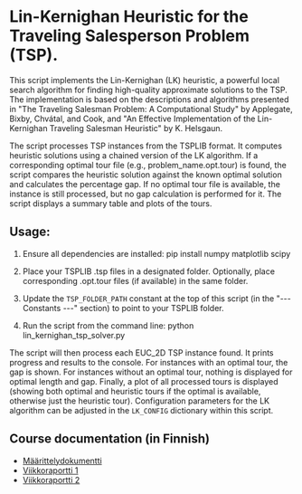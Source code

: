 # Lin-Kernighan Heuristic for the Traveling Salesperson Problem (TSP).

This script implements the Lin-Kernighan (LK) heuristic, a powerful local search
algorithm for finding high-quality approximate solutions to the TSP. The implementation
is based on the descriptions and algorithms presented in "The Traveling Salesman Problem:
A Computational Study" by Applegate, Bixby, Chvátal, and Cook, and "An Effective
Implementation of the Lin-Kernighan Traveling Salesman Heuristic" by K. Helsgaun.

The script processes TSP instances from the TSPLIB format. It computes heuristic solutions
using a chained version of the LK algorithm. If a corresponding optimal tour file
(e.g., problem_name.opt.tour) is found, the script compares the heuristic solution
against the known optimal solution and calculates the percentage gap. If no optimal
tour file is available, the instance is still processed, but no gap calculation is
performed for it. The script displays a summary table and plots of the tours.

## Usage:
  1. Ensure all dependencies are installed:
     pip install numpy matplotlib scipy

  2. Place your TSPLIB .tsp files in a designated folder.
     Optionally, place corresponding .opt.tour files (if available) in the same
       folder.

  3. Update the `TSP_FOLDER_PATH` constant at the top of this script
     (in the "--- Constants ---" section) to point to your TSPLIB folder.

  4. Run the script from the command line:
     python lin_kernighan_tsp_solver.py

The script will then process each EUC_2D TSP instance found. It prints progress
and results to the console. For instances with an optimal tour, the gap is shown.
For instances without an optimal tour, nothing is displayed for optimal length and gap.
Finally, a plot of all processed tours is displayed (showing both optimal and heuristic
tours if the optimal is available, otherwise just the heuristic tour). Configuration
parameters for the LK algorithm can be adjusted in the `LK_CONFIG` dictionary
within this script.

## Course documentation (in Finnish)

- [Määrittelydokumentti](/documentation/requirements_specification.md)
- [Viikkoraportti 1](/reports/weekly_report_1.md)
- [Viikkoraportti 2](/reports/weekly_report_2.md)


